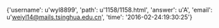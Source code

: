 {'username': u'wyl8899', 'path': u'1158/1158.html', 'answer': u'A', 'email': u'weiyl14@mails.tsinghua.edu.cn', 'time': '2016-02-24:19:30:25'}